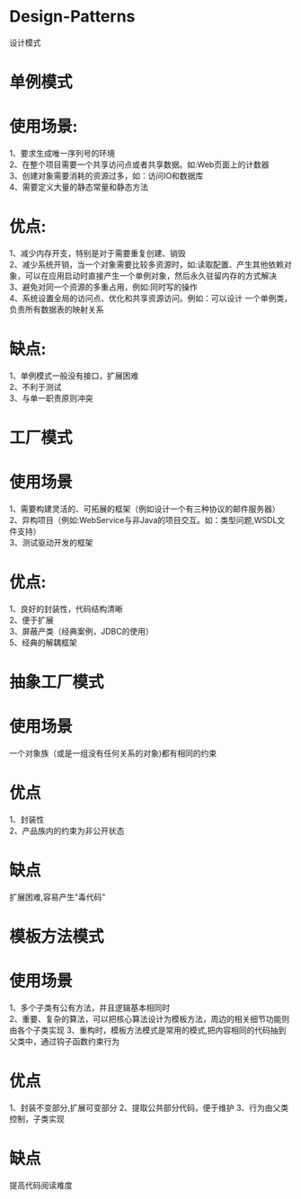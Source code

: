# Design-Patterns
设计模式
# 单例模式
# 使用场景:
1、要求生成唯一序列号的环境 <br>
2、在整个项目需要一个共享访问点或者共享数据。如:Web页面上的计数器 <br>
3、创建对象需要消耗的资源过多，如：访问IO和数据库 <br>
4、需要定义大量的静态常量和静态方法
# 优点:
1、减少内存开支，特别是对于需要重复创建、销毁 <br>
2、减少系统开销，当一个对象需要比较多资源时，如:读取配置、产生其他依赖对象，可以在应用启动时直接产生一个单例对象，然后永久驻留内存的方式解决 <br>
3、避免对同一个资源的多重占用，例如:同时写的操作 <br>
4、系统设置全局的访问点、优化和共享资源访问。例如：可以设计
一个单例类，负责所有数据表的映射关系
# 缺点:
1、单例模式一般没有接口，扩展困难 <br>
2、不利于测试 <br>
3、与单一职责原则冲突 <br>

# 工厂模式
# 使用场景
1、需要构建灵活的、可拓展的框架（例如设计一个有三种协议的邮件服务器）<br>
2、异构项目（例如:WebService与非Java的项目交互。如：类型问题,WSDL文件支持）<br>
3、测试驱动开发的框架
# 优点:
1、良好的封装性，代码结构清晰 <br>
2、便于扩展 <br>
3、屏蔽产类（经典案例，JDBC的使用）<br>
5、经典的解耦框架
# 抽象工厂模式
# 使用场景
一个对象族（或是一组没有任何关系的对象)都有相同的约束
# 优点
1、封装性 <br>
2、产品族内的约束为非公开状态
# 缺点
扩展困难,容易产生"毒代码"

# 模板方法模式
# 使用场景
1、多个子类有公有方法，并且逻辑基本相同时 <br>
2、重要、复杂的算法，可以把核心算法设计为模板方法，周边的相关细节功能则由各个子类实现
3、重构时，模板方法模式是常用的模式,把内容相同的代码抽到父类中，通过钩子函数约束行为
# 优点
1、封装不变部分,扩展可变部分
2、提取公共部分代码，便于维护
3、行为由父类控制，子类实现
# 缺点
提高代码阅读难度





